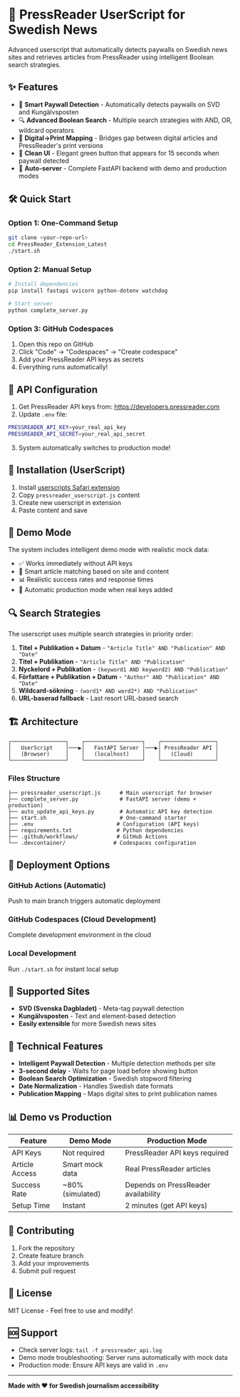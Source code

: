 # 🚀 PressReader UserScript for Swedish News

Advanced userscript that automatically detects paywalls on Swedish news sites and retrieves articles from PressReader using intelligent Boolean search strategies.

## ✨ Features

- 🎯 **Smart Paywall Detection** - Automatically detects paywalls on SVD and Kungälvsposten
- 🔍 **Advanced Boolean Search** - Multiple search strategies with AND, OR, wildcard operators
- 🔄 **Digital→Print Mapping** - Bridges gap between digital articles and PressReader's print versions
- 🎨 **Clean UI** - Elegant green button that appears for 15 seconds when paywall detected
- 🚀 **Auto-server** - Complete FastAPI backend with demo and production modes

## 🛠 Quick Start

### Option 1: One-Command Setup
```bash
git clone <your-repo-url>
cd PressReader_Extension_Latest
./start.sh
```

### Option 2: Manual Setup
```bash
# Install dependencies
pip install fastapi uvicorn python-dotenv watchdog

# Start server
python complete_server.py
```

### Option 3: GitHub Codespaces
1. Open this repo on GitHub
2. Click "Code" → "Codespaces" → "Create codespace"
3. Add your PressReader API keys as secrets
4. Everything runs automatically!

## 🔑 API Configuration

1. Get PressReader API keys from: https://developers.pressreader.com
2. Update `.env` file:
```bash
PRESSREADER_API_KEY=your_real_api_key
PRESSREADER_API_SECRET=your_real_api_secret
```
3. System automatically switches to production mode!

## 📱 Installation (UserScript)

1. Install [userscripts Safari extension](https://github.com/quoid/userscripts)
2. Copy `pressreader_userscript.js` content
3. Create new userscript in extension
4. Paste content and save

## 🧪 Demo Mode

The system includes intelligent demo mode with realistic mock data:
- ✅ Works immediately without API keys
- 🎯 Smart article matching based on site and content
- 📊 Realistic success rates and response times
- 🔄 Automatic production mode when real keys added

## 🔍 Search Strategies

The userscript uses multiple search strategies in priority order:

1. **Titel + Publikation + Datum** - `"Article Title" AND "Publication" AND "Date"`
2. **Titel + Publikation** - `"Article Title" AND "Publication"`
3. **Nyckelord + Publikation** - `(keyword1 AND keyword2) AND "Publication"`
4. **Författare + Publikation + Datum** - `"Author" AND "Publication" AND "Date"`
5. **Wildcard-sökning** - `(word1* AND word2*) AND "Publication"`
6. **URL-baserad fallback** - Last resort URL-based search

## 🏗 Architecture

```
┌─────────────────┐    ┌──────────────────┐    ┌─────────────────┐
│   UserScript    │───▶│   FastAPI Server │───▶│ PressReader API │
│   (Browser)     │    │   (localhost)    │    │   (Cloud)       │
└─────────────────┘    └──────────────────┘    └─────────────────┘
```

### Files Structure

```
├── pressreader_userscript.js      # Main userscript for browser
├── complete_server.py             # FastAPI server (demo + production)
├── auto_update_api_keys.py        # Automatic API key detection
├── start.sh                       # One-command starter
├── .env                          # Configuration (API keys)
├── requirements.txt              # Python dependencies
├── .github/workflows/            # GitHub Actions
└── .devcontainer/               # Codespaces configuration
```

## 🚀 Deployment Options

### GitHub Actions (Automatic)
Push to main branch triggers automatic deployment

### GitHub Codespaces (Cloud Development)
Complete development environment in the cloud

### Local Development
Run `./start.sh` for instant local setup

## 🎯 Supported Sites

- **SVD (Svenska Dagbladet)** - Meta-tag paywall detection
- **Kungälvsposten** - Text and element-based detection
- **Easily extensible** for more Swedish news sites

## 🔧 Technical Features

- **Intelligent Paywall Detection** - Multiple detection methods per site
- **3-second delay** - Waits for page load before showing button
- **Boolean Search Optimization** - Swedish stopword filtering
- **Date Normalization** - Handles Swedish date formats
- **Publication Mapping** - Maps digital sites to print publication names

## 📊 Demo vs Production

| Feature | Demo Mode | Production Mode |
|---------|-----------|-----------------|
| API Keys | Not required | PressReader API keys required |
| Article Access | Smart mock data | Real PressReader articles |
| Success Rate | ~80% (simulated) | Depends on PressReader availability |
| Setup Time | Instant | 2 minutes (get API keys) |

## 🤝 Contributing

1. Fork the repository
2. Create feature branch
3. Add your improvements
4. Submit pull request

## 📝 License

MIT License - Feel free to use and modify!

## 🆘 Support

- Check server logs: `tail -f pressreader_api.log`
- Demo mode troubleshooting: Server runs automatically with mock data
- Production mode: Ensure API keys are valid in `.env`

---

**Made with ❤️ for Swedish journalism accessibility**